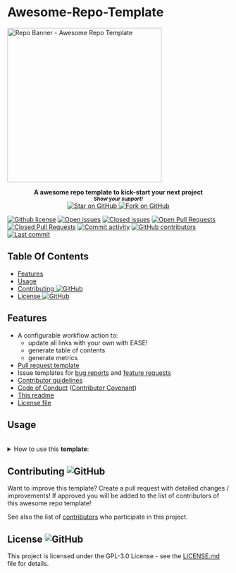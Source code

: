 # Awesome-Repo-Template
<img height=350 alt="Repo Banner - Awesome Repo Template" src="https://capsule-render.vercel.app/api?type=waving&color=03a9f4&height=300&section=header&text=Awesome Repo Template&fontSize=70&fontColor=ffffff&animation=fadeIn&fontAlignY=38&desc=Easily setup your next repo!&descAlignY=60&descAlign=50"></img>

<p align="center">
  <b>A awesome repo template to kick-start your next project</b>

  <br>
  <small> <b><i>Show your support!</i> </b></small>
  <br>
   <a href="https://github.com/MarketingPipeline/Awesome-Repo-Template">
    <img title="Star on GitHub" src="https://img.shields.io/github/stars/MarketingPipeline/Awesome-Repo-Template.svg?style=social&label=Star">
  </a>
  <a href="https://github.com/MarketingPipeline/Awesome-Repo-Template/fork">
    <img title="Fork on GitHub" src="https://img.shields.io/github/forks/MarketingPipeline/Awesome-Repo-Template.svg?style=social&label=Fork">
  </a>
   </p>  

[![Github license](https://img.shields.io/github/license/MarketingPipeline/Awesome-Repo-Template.svg "Github license")](https://github.com/MarketingPipeline/Awesome-Repo-Template/blob/master/LICENSE)
[![Open issues](https://img.shields.io/github/issues/MarketingPipeline/Awesome-Repo-Template.svg "Open issues")](https://github.com/MarketingPipeline/Awesome-Repo-Template/issues)
[![Closed issues](https://img.shields.io/github/issues-closed/MarketingPipeline/Awesome-Repo-Template.svg "Closed issues")](https://github.com/MarketingPipeline/Awesome-Repo-Template/issues?utf8=✓&q=is%3Aissue+is%3Aclosed)
[![Open Pull Requests](https://img.shields.io/github/issues-pr/MarketingPipeline/Awesome-Repo-Template.svg "Open Pull Requests")](https://github.com/MarketingPipeline/Awesome-Repo-Template/pulls)
[![Closed Pull Requests](https://img.shields.io/github/issues-pr-closed/MarketingPipeline/Awesome-Repo-Template.svg "Closed Pull Requests")](https://github.com/MarketingPipeline/Awesome-Repo-Template/pulls?utf8=✓&q=is%3Apr+is%3Aclosed)
[![Commit activity](https://img.shields.io/github/commit-activity/m/MarketingPipeline/Awesome-Repo-Template.svg "Commit activity")](https://github.com/MarketingPipeline/Awesome-Repo-Template/graphs/commit-activity)
[![GitHub contributors](https://img.shields.io/github/contributors/MarketingPipeline/Awesome-Repo-Template.svg "Github contributors")](https://github.com/MarketingPipeline/Awesome-Repo-Template/graphs/contributors)
[![Last commit](https://img.shields.io/github/last-commit/MarketingPipeline/Awesome-Repo-Template.svg "Last commit")](https://github.com/MarketingPipeline/Awesome-Repo-Template/commits/master)




## Table Of Contents

<!------- Table Of Contents Will Auto Generate In Side Of Here ---- >

<!-- toc -->

- [Features](#features)
- [Usage](#usage)
- [Contributing ![GitHub](https://img.shields.io/github/contributors/MarketingPipeline/Awesome-Repo-Template)](#contributing-githubhttpsimgshieldsiogithubcontributorsmarketingpipelineawesome-repo-template)
- [License ![GitHub](https://img.shields.io/github/license/MarketingPipeline/Awesome-Repo-Template)](#license-githubhttpsimgshieldsiogithublicensemarketingpipelineawesome-repo-template)

<!-- tocstop -->

## Features

- A configurable workflow action to:  
  - update all links with your own with EASE!
  - generate table of contents
  - generate metrics
- [Pull request template](.github/pull_request_template.md)
- Issue templates for [bug reports](.github/ISSUE_TEMPLATE/bug_report.md) and
  [feature requests](.github/ISSUE_TEMPLATE/feature_request.md)
- [Contributor guidelines](CONTRIBUTING.md)
- [Code of Conduct](CODE_OF_CONDUCT.md)
  ([Contributor Covenant](https://www.contributor-covenant.org/))
- [This readme](README.md)
- [License file](LICENSE) 




## Usage





	
 <br>
<details><summary>How to use this <b>template</b>:</summary>
 <br>		
 
 To run any of these tasks you MUST be in the <b>Action workflow section</b>
 
 <details><summary>How to access <b>Action Workflow</b></summary>
 
 ![image](https://user-images.githubusercontent.com/86180097/177250629-591f1808-f332-4faf-bf27-800421b72072.png)
 
</details>	
	
<br>	 
<br>	 
	
<details><summary>How to replace all <b>links</b> with your own:</summary>
<br>	
	
Edit the repo_config.json file & set the value for "REPLACE_TEXT_WITH" - to your username & repo name like the following example 

       MyUserName/My-Repo-Name

And run the Repo Generator in Actions and make sure "Update all links" is set to <code> true</code>
 <br>	 <br>	 <br>	 <br>	 <br>	 <br>	 <br>	 <br>	 <br>	
</details>
 <br>		
 
	
<br>	 
<br>	 
	
<details><summary>How to generate <b>Table Of Contents</b>:</summary>
<br>	
To generate tables of contents automatically use anywhere in your README.md file a comment like so

   
&lt;!-- toc -->

&lt;!-- tocstop -->


And when running the Repo Generator in Actions - set "Generate Table Of Contents" to <code>true</code> 


<b><i>Note:</i></b> Only 1 table of contents can be generated in a README 
 <br>	 <br>	 <br>	 <br>	 <br>	 <br>	 <br>	 <br>	 <br>	
</details>


 <br>		
 
	
<br>	 
<br>	 
	
<details><summary>How to Generate<b>Metrics</b>:</summary>
<br>	
 
Create a Personal Access Token & create a repo secret called "METRICS_TOKEN" & when running the Repo Generator - set "Generate Metrics Image File" to <code>true</code> 

<img src="https://github.com/MarketingPip/Awesome-Repo-Template/blob/main/metrics.plugin.stargazers.svg"></img>



 <br>	 <br>	 <br>	 <br>	 <br>	 <br>	 <br>	 <br>	 <br>	
</details>


	
</details>










## Contributing ![GitHub](https://img.shields.io/github/contributors/MarketingPipeline/Awesome-Repo-Template)

Want to improve this template? Create a pull request with detailed changes / improvements! If approved you will be added to the list of contributors of this awesome repo template!

See also the list of
[contributors](https://github.com/MarketingPipeline/Awesome-Repo-Template/graphs/contributors) who
participate in this project.

## License ![GitHub](https://img.shields.io/github/license/MarketingPipeline/Awesome-Repo-Template)

This project is licensed under the GPL-3.0 License - see the
[LICENSE.md](https://github.com/MarketingPipeline/Awesome-Repo-Template/blob/main/LICENSE) file for
details.





